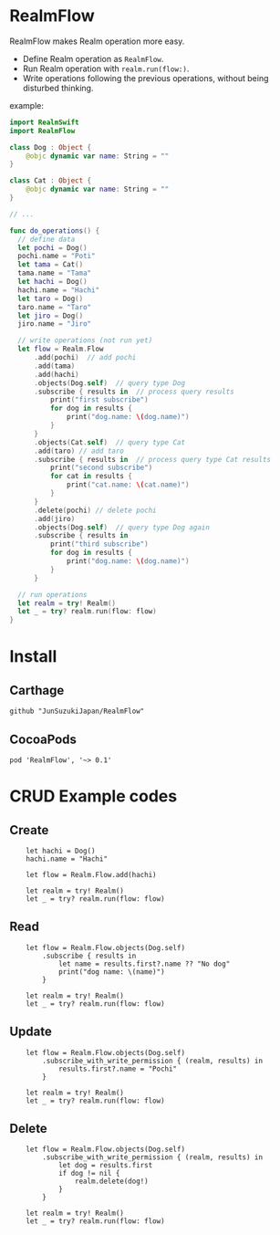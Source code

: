 # RealmFlow

  RealmFlow makes Realm operation more easy.
  - Define Realm operation as `RealmFlow`.
  - Run Realm operation with `realm.run(flow:)`.
  - Write operations following the previous operations, without being disturbed thinking.

example:

```swift
import RealmSwift
import RealmFlow

class Dog : Object {
    @objc dynamic var name: String = ""
}

class Cat : Object {
    @objc dynamic var name: String = ""
}

// ...

func do_operations() {
  // define data
  let pochi = Dog()
  pochi.name = "Poti"
  let tama = Cat()
  tama.name = "Tama"
  let hachi = Dog()
  hachi.name = "Hachi"
  let taro = Dog()
  taro.name = "Taro"
  let jiro = Dog()
  jiro.name = "Jiro"

  // write operations (not run yet)
  let flow = Realm.Flow
      .add(pochi)  // add pochi
      .add(tama)
      .add(hachi)
      .objects(Dog.self)  // query type Dog
      .subscribe { results in  // process query results
          print("first subscribe")
          for dog in results {
              print("dog.name: \(dog.name)")
          }
      }
      .objects(Cat.self)  // query type Cat
      .add(taro) // add taro
      .subscribe { results in  // process query type Cat results
          print("second subscribe")
          for cat in results {
              print("cat.name: \(cat.name)")
          }
      }
      .delete(pochi) // delete pochi
      .add(jiro)
      .objects(Dog.self)  // query type Dog again
      .subscribe { results in
          print("third subscribe")
          for dog in results {
              print("dog.name: \(dog.name)")
          }
      }

  // run operations
  let realm = try! Realm()
  let _ = try? realm.run(flow: flow)
}
```

# Install

## Carthage

```Cartfile
github "JunSuzukiJapan/RealmFlow"
```

## CocoaPods

```Podfile
pod 'RealmFlow', '~> 0.1'
```

# CRUD Example codes

## Create

```swift: Create New Object
    let hachi = Dog()
    hachi.name = "Hachi"
    
    let flow = Realm.Flow.add(hachi)
    
    let realm = try! Realm()
    let _ = try? realm.run(flow: flow)
```

## Read

```swift: Query
    let flow = Realm.Flow.objects(Dog.self)
        .subscribe { results in
            let name = results.first?.name ?? "No dog"
            print("dog name: \(name)")
        }

    let realm = try! Realm()
    let _ = try? realm.run(flow: flow)
```

## Update

```swift: Update
    let flow = Realm.Flow.objects(Dog.self)
        .subscribe_with_write_permission { (realm, results) in
            results.first?.name = "Pochi"
        }

    let realm = try! Realm()
    let _ = try? realm.run(flow: flow)
```

## Delete

```swift: Delete
    let flow = Realm.Flow.objects(Dog.self)
        .subscribe_with_write_permission { (realm, results) in
            let dog = results.first
            if dog != nil {
                realm.delete(dog!)
            }
        }
    
    let realm = try! Realm()
    let _ = try? realm.run(flow: flow)
```
